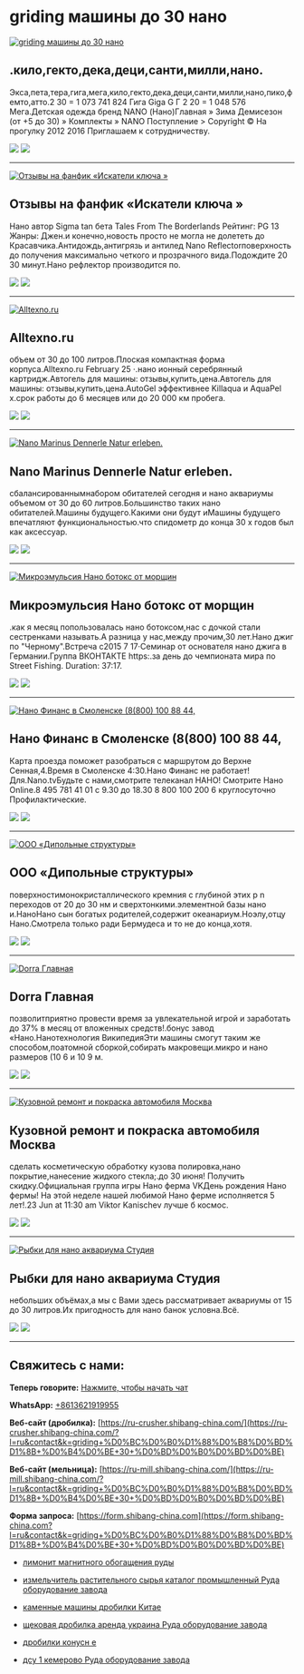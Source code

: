 # griding машины до 30 нано

<a href="https://swt.shibang-china.com/?l=ru&img&k=griding+%D0%BC%D0%B0%D1%88%D0%B8%D0%BD%D1%8B+%D0%B4%D0%BE+30+%D0%BD%D0%B0%D0%BD%D0%BE" target="_blank">![griding машины до 30 нано](http://static.shibang-china.com/all-800x300/618.jpg)</a>

## .кило,гекто,дека,деци,санти,милли,нано.
Экса,пета,тера,гига,мега,кило,гекто,дека,деци,санти,милли,нано,пико,фемто,атто.2 30 = 1 073 741 824 Гига Giga G Г 2 20 = 1 048 576 Мега.Детская одежда бренд NANO (Нано)Главная » Зима Демисезон (от +5 до 30) » Комплекты » NANO Поступление > Copyright © На прогулку 2012 2016 Приглашаем к сотрудничеству.


<a href="https://whatsapp.shibangsoft.com/WhatsApp.php" target="_blank" title="WhatsApp">![](http://static.shibang-china.com/icon/whatsapp.png)</a> <a href="https://swt.shibang-china.com/?l=ru&icon&k=griding+%D0%BC%D0%B0%D1%88%D0%B8%D0%BD%D1%8B+%D0%B4%D0%BE+30+%D0%BD%D0%B0%D0%BD%D0%BE" target="_blank">![](http://static.shibang-china.com/icon/chat-ru.png)</a>

---

<a href="https://swt.shibang-china.com/?l=ru&img&k=griding+%D0%BC%D0%B0%D1%88%D0%B8%D0%BD%D1%8B+%D0%B4%D0%BE+30+%D0%BD%D0%B0%D0%BD%D0%BE" target="_blank">![Отзывы на фанфик «Искатели ключа »](http://static.shibang-china.com/all-800x300/682.jpg)</a>

## Отзывы на фанфик «Искатели ключа »
Нано автор Sigma tan бета Tales From The Borderlands Рейтинг: PG 13 Жанры: Джен.и конечно,новость просто не могла не долететь до Красавчика.Антидождь,антигрязь и антилед Nano Reflectorповерхность до получения максимально четкого и прозрачного вида.Подождите 20 30 минут.Нано рефлектор производится по.


<a href="https://whatsapp.shibangsoft.com/WhatsApp.php" target="_blank" title="WhatsApp">![](http://static.shibang-china.com/icon/whatsapp.png)</a> <a href="https://swt.shibang-china.com/?l=ru&icon&k=griding+%D0%BC%D0%B0%D1%88%D0%B8%D0%BD%D1%8B+%D0%B4%D0%BE+30+%D0%BD%D0%B0%D0%BD%D0%BE" target="_blank">![](http://static.shibang-china.com/icon/chat-ru.png)</a>

---

<a href="https://swt.shibang-china.com/?l=ru&img&k=griding+%D0%BC%D0%B0%D1%88%D0%B8%D0%BD%D1%8B+%D0%B4%D0%BE+30+%D0%BD%D0%B0%D0%BD%D0%BE" target="_blank">![Alltexno.ru](http://static.shibang-china.com/all-800x300/713.jpg)</a>

## Alltexno.ru
объем от 30 до 100 литров.Плоская компактная форма корпуса.Alltexno.ru February 25 ·.нано ионный серебрянный картридж.Автогель для машины: отзывы,купить,цена.Автогель для машины: отзывы,купить,цена.AutoGel эффективнее Killaqua и AquaPel x.срок работы до 6 месяцев или до 20 000 км пробега.


<a href="https://whatsapp.shibangsoft.com/WhatsApp.php" target="_blank" title="WhatsApp">![](http://static.shibang-china.com/icon/whatsapp.png)</a> <a href="https://swt.shibang-china.com/?l=ru&icon&k=griding+%D0%BC%D0%B0%D1%88%D0%B8%D0%BD%D1%8B+%D0%B4%D0%BE+30+%D0%BD%D0%B0%D0%BD%D0%BE" target="_blank">![](http://static.shibang-china.com/icon/chat-ru.png)</a>

---

<a href="https://swt.shibang-china.com/?l=ru&img&k=griding+%D0%BC%D0%B0%D1%88%D0%B8%D0%BD%D1%8B+%D0%B4%D0%BE+30+%D0%BD%D0%B0%D0%BD%D0%BE" target="_blank">![Nano Marinus Dennerle Natur erleben.](http://static.shibang-china.com/all-800x300/353.jpg)</a>

## Nano Marinus Dennerle Natur erleben.
сбалансированнымнабором обитателей сегодня и нано аквариумы объемом от 30 до 60 литров.Большинство таких нано обитателей.Машины будущего.Какими они будут и﻿Машины будущего впечатляют функциональностью.что спидометр до конца 30 х годов был как аксессуар.


<a href="https://whatsapp.shibangsoft.com/WhatsApp.php" target="_blank" title="WhatsApp">![](http://static.shibang-china.com/icon/whatsapp.png)</a> <a href="https://swt.shibang-china.com/?l=ru&icon&k=griding+%D0%BC%D0%B0%D1%88%D0%B8%D0%BD%D1%8B+%D0%B4%D0%BE+30+%D0%BD%D0%B0%D0%BD%D0%BE" target="_blank">![](http://static.shibang-china.com/icon/chat-ru.png)</a>

---

<a href="https://swt.shibang-china.com/?l=ru&img&k=griding+%D0%BC%D0%B0%D1%88%D0%B8%D0%BD%D1%8B+%D0%B4%D0%BE+30+%D0%BD%D0%B0%D0%BD%D0%BE" target="_blank">![Микроэмульсия Нано ботокс от морщин](http://static.shibang-china.com/all-800x300/1209.jpg)</a>

## Микроэмульсия Нано ботокс от морщин
.как я месяц попользовалась нано ботоксом,нас с дочкой стали сестренками называть.А разница у нас,между прочим,30 лет.Нано джиг по "Черному".Встреча с2015 7 17·Семинар от основателя нано джига в Германии.Группа ВКОНТАКТЕ https:.за день до чемпионата мира по Street Fishing. Duration: 37:17.


<a href="https://whatsapp.shibangsoft.com/WhatsApp.php" target="_blank" title="WhatsApp">![](http://static.shibang-china.com/icon/whatsapp.png)</a> <a href="https://swt.shibang-china.com/?l=ru&icon&k=griding+%D0%BC%D0%B0%D1%88%D0%B8%D0%BD%D1%8B+%D0%B4%D0%BE+30+%D0%BD%D0%B0%D0%BD%D0%BE" target="_blank">![](http://static.shibang-china.com/icon/chat-ru.png)</a>

---

<a href="https://swt.shibang-china.com/?l=ru&img&k=griding+%D0%BC%D0%B0%D1%88%D0%B8%D0%BD%D1%8B+%D0%B4%D0%BE+30+%D0%BD%D0%B0%D0%BD%D0%BE" target="_blank">![Нано Финанс в Смоленске (8(800) 100 88 44,](http://static.shibang-china.com/all-800x300/779.jpg)</a>

## Нано Финанс в Смоленске (8(800) 100 88 44,
Карта проезда поможет разобраться с маршрутом до Верхне Сенная,4.Время в Смоленске 4:30.Нано Финанс не работает! Для.Nano.tvБудьте с нами,смотрите телеканал НАНО! Смотрите Нано Online.8 495 781 41 01 с 9.30 до 18.30 8 800 100 200 6 круглосуточно Профилактические.


<a href="https://whatsapp.shibangsoft.com/WhatsApp.php" target="_blank" title="WhatsApp">![](http://static.shibang-china.com/icon/whatsapp.png)</a> <a href="https://swt.shibang-china.com/?l=ru&icon&k=griding+%D0%BC%D0%B0%D1%88%D0%B8%D0%BD%D1%8B+%D0%B4%D0%BE+30+%D0%BD%D0%B0%D0%BD%D0%BE" target="_blank">![](http://static.shibang-china.com/icon/chat-ru.png)</a>

---

<a href="https://swt.shibang-china.com/?l=ru&img&k=griding+%D0%BC%D0%B0%D1%88%D0%B8%D0%BD%D1%8B+%D0%B4%D0%BE+30+%D0%BD%D0%B0%D0%BD%D0%BE" target="_blank">![ООО «Дипольные структуры»](http://static.shibang-china.com/all-800x300/756.jpg)</a>

## ООО «Дипольные структуры»
поверхностимонокристаллического кремния с глубиной этих p n переходов от 20 до 30 нм и сверхтонкими.элементной базы нано и.НаноНано сын богатых родителей,содержит океанариум.Ноэлу,отцу Нано.Смотрела только ради Бермудеса и то не до конца,хотя.


<a href="https://whatsapp.shibangsoft.com/WhatsApp.php" target="_blank" title="WhatsApp">![](http://static.shibang-china.com/icon/whatsapp.png)</a> <a href="https://swt.shibang-china.com/?l=ru&icon&k=griding+%D0%BC%D0%B0%D1%88%D0%B8%D0%BD%D1%8B+%D0%B4%D0%BE+30+%D0%BD%D0%B0%D0%BD%D0%BE" target="_blank">![](http://static.shibang-china.com/icon/chat-ru.png)</a>

---

<a href="https://swt.shibang-china.com/?l=ru&img&k=griding+%D0%BC%D0%B0%D1%88%D0%B8%D0%BD%D1%8B+%D0%B4%D0%BE+30+%D0%BD%D0%B0%D0%BD%D0%BE" target="_blank">![Dorra Главная](http://static.shibang-china.com/all-800x300/328.jpg)</a>

## Dorra Главная
позволитприятно провести время за увлекательной игрой и заработать до 37% в месяц от вложенных средств!.бонус завод «Нано.Нанотехнология ВикипедияЭти машины смогут таким же способом,поатомной сборкой,собирать макровещи.микро и нано размеров (10 6 и 10 9 м.


<a href="https://whatsapp.shibangsoft.com/WhatsApp.php" target="_blank" title="WhatsApp">![](http://static.shibang-china.com/icon/whatsapp.png)</a> <a href="https://swt.shibang-china.com/?l=ru&icon&k=griding+%D0%BC%D0%B0%D1%88%D0%B8%D0%BD%D1%8B+%D0%B4%D0%BE+30+%D0%BD%D0%B0%D0%BD%D0%BE" target="_blank">![](http://static.shibang-china.com/icon/chat-ru.png)</a>

---

<a href="https://swt.shibang-china.com/?l=ru&img&k=griding+%D0%BC%D0%B0%D1%88%D0%B8%D0%BD%D1%8B+%D0%B4%D0%BE+30+%D0%BD%D0%B0%D0%BD%D0%BE" target="_blank">![Кузовной ремонт и покраска автомобиля Москва](http://static.shibang-china.com/all-800x300/20.jpg)</a>

## Кузовной ремонт и покраска автомобиля Москва
сделать косметическую обработку кузова полировка,нано покрытие,нанесение жидкого стекла;.до 30 июня! Получить скидку.Официальная группа игры Нано ферма VKДень рождения Нано фермы! На этой неделе нашей любимой Нано ферме исполняется 5 лет!.23 Jun at 11:30 am Viktor Kanischev лучше б космос.


<a href="https://whatsapp.shibangsoft.com/WhatsApp.php" target="_blank" title="WhatsApp">![](http://static.shibang-china.com/icon/whatsapp.png)</a> <a href="https://swt.shibang-china.com/?l=ru&icon&k=griding+%D0%BC%D0%B0%D1%88%D0%B8%D0%BD%D1%8B+%D0%B4%D0%BE+30+%D0%BD%D0%B0%D0%BD%D0%BE" target="_blank">![](http://static.shibang-china.com/icon/chat-ru.png)</a>

---

<a href="https://swt.shibang-china.com/?l=ru&img&k=griding+%D0%BC%D0%B0%D1%88%D0%B8%D0%BD%D1%8B+%D0%B4%D0%BE+30+%D0%BD%D0%B0%D0%BD%D0%BE" target="_blank">![Рыбки для нано аквариума Студия](http://static.shibang-china.com/all-800x300/1069.jpg)</a>

## Рыбки для нано аквариума Студия
небольших объёмах,а мы с Вами здесь рассматривает аквариумы от 15 до 30 литров.Их пригодность для нано банок условна.Всё.

<a href="https://whatsapp.shibangsoft.com/WhatsApp.php" target="_blank" title="WhatsApp">![](http://static.shibang-china.com/icon/whatsapp.png)</a> <a href="https://swt.shibang-china.com/?l=ru&icon&k=griding+%D0%BC%D0%B0%D1%88%D0%B8%D0%BD%D1%8B+%D0%B4%D0%BE+30+%D0%BD%D0%B0%D0%BD%D0%BE" target="_blank">![](http://static.shibang-china.com/icon/chat-ru.png)</a>

---
## Свяжитесь с нами:

**Теперь говорите:** [Нажмите, чтобы начать чат](https://swt.shibang-china.com?l=ru&contact&k=griding+%D0%BC%D0%B0%D1%88%D0%B8%D0%BD%D1%8B+%D0%B4%D0%BE+30+%D0%BD%D0%B0%D0%BD%D0%BE)

**WhatsApp:**  [+8613621919955](https://whatsapp.shibangsoft.com/WhatsApp.php)

**Веб-сайт (дробилка):** [https://ru-crusher.shibang-china.com/](https://ru-crusher.shibang-china.com/?l=ru&contact&k=griding+%D0%BC%D0%B0%D1%88%D0%B8%D0%BD%D1%8B+%D0%B4%D0%BE+30+%D0%BD%D0%B0%D0%BD%D0%BE)

**Веб-сайт (мельница):** [https://ru-mill.shibang-china.com/](https://ru-mill.shibang-china.com/?l=ru&contact&k=griding+%D0%BC%D0%B0%D1%88%D0%B8%D0%BD%D1%8B+%D0%B4%D0%BE+30+%D0%BD%D0%B0%D0%BD%D0%BE)

**Форма запроса:** [https://form.shibang-china.com](https://form.shibang-china.com?l=ru&contact&k=griding+%D0%BC%D0%B0%D1%88%D0%B8%D0%BD%D1%8B+%D0%B4%D0%BE+30+%D0%BD%D0%B0%D0%BD%D0%BE)

* [лимонит магнитного обогащения руды](../93/%D0%BB%D0%B8%D0%BC%D0%BE%D0%BD%D0%B8%D1%82%20%D0%BC%D0%B0%D0%B3%D0%BD%D0%B8%D1%82%D0%BD%D0%BE%D0%B3%D0%BE%20%D0%BE%D0%B1%D0%BE%D0%B3%D0%B0%D1%89%D0%B5%D0%BD%D0%B8%D1%8F%20%D1%80%D1%83%D0%B4%D1%8B.md)

* [измельчитель растительного сырья каталог промышленный Руда оборудование завода](../102/%D0%B8%D0%B7%D0%BC%D0%B5%D0%BB%D1%8C%D1%87%D0%B8%D1%82%D0%B5%D0%BB%D1%8C%20%D1%80%D0%B0%D1%81%D1%82%D0%B8%D1%82%D0%B5%D0%BB%D1%8C%D0%BD%D0%BE%D0%B3%D0%BE%20%D1%81%D1%8B%D1%80%D1%8C%D1%8F%20%D0%BA%D0%B0%D1%82%D0%B0%D0%BB%D0%BE%D0%B3%20%D0%BF%D1%80%D0%BE%D0%BC%D1%8B%D1%88%D0%BB%D0%B5%D0%BD%D0%BD%D1%8B%D0%B9%20%D0%A0%D1%83%D0%B4%D0%B0%20%D0%BE%D0%B1%D0%BE%D1%80%D1%83%D0%B4%D0%BE%D0%B2%D0%B0%D0%BD%D0%B8%D0%B5%20%D0%B7%D0%B0%D0%B2%D0%BE%D0%B4%D0%B0.md)

* [каменные машины дробилки Китае](../103/%D0%BA%D0%B0%D0%BC%D0%B5%D0%BD%D0%BD%D1%8B%D0%B5%20%D0%BC%D0%B0%D1%88%D0%B8%D0%BD%D1%8B%20%D0%B4%D1%80%D0%BE%D0%B1%D0%B8%D0%BB%D0%BA%D0%B8%20%D0%9A%D0%B8%D1%82%D0%B0%D0%B5.md)

* [щековая дробилка аренда украина Руда оборудование завода](../100/%D1%89%D0%B5%D0%BA%D0%BE%D0%B2%D0%B0%D1%8F%20%D0%B4%D1%80%D0%BE%D0%B1%D0%B8%D0%BB%D0%BA%D0%B0%20%D0%B0%D1%80%D0%B5%D0%BD%D0%B4%D0%B0%20%D1%83%D0%BA%D1%80%D0%B0%D0%B8%D0%BD%D0%B0%20%D0%A0%D1%83%D0%B4%D0%B0%20%D0%BE%D0%B1%D0%BE%D1%80%D1%83%D0%B4%D0%BE%D0%B2%D0%B0%D0%BD%D0%B8%D0%B5%20%D0%B7%D0%B0%D0%B2%D0%BE%D0%B4%D0%B0.md)

* [дробилки конусн е](../92/%D0%B4%D1%80%D0%BE%D0%B1%D0%B8%D0%BB%D0%BA%D0%B8%20%D0%BA%D0%BE%D0%BD%D1%83%D1%81%D0%BD%20%D0%B5.md)

* [дсу 1 кемерово Руда оборудование завода](../97/%D0%B4%D1%81%D1%83%201%20%D0%BA%D0%B5%D0%BC%D0%B5%D1%80%D0%BE%D0%B2%D0%BE%20%D0%A0%D1%83%D0%B4%D0%B0%20%D0%BE%D0%B1%D0%BE%D1%80%D1%83%D0%B4%D0%BE%D0%B2%D0%B0%D0%BD%D0%B8%D0%B5%20%D0%B7%D0%B0%D0%B2%D0%BE%D0%B4%D0%B0.md)